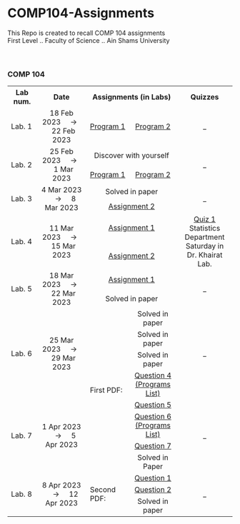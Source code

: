 # COMP104-Assignments
This Repo is created to recall COMP 104 assignments <br>
First Level .. Faculty of Science .. Ain Shams University
<br>
<br>
<br>
<h3> COMP 104 </h3>
<table>
    <tr>
        <th width = "100">
            Lab num.
        </th>
        <th width = "350">
            Date
        </th>
        <th colspan = "2">
            Assignments (in Labs)
        </th>
        <th width = "200">
            Quizzes
        </th>
    </tr>
    <tr>
        <td>
            Lab. 1
        </td>
        <td align = "center">
       18 Feb 2023 &nbsp; &nbsp; -> &nbsp; &nbsp; 22 Feb 2023
        </td>
        <td align = "center" width = "150">
            <a href = "https://github.com/abdallahatf/COMP104-Assignments/blob/main/Files/Lab%201/Lab%201%20Assi/Lab%201%20Assi%20Program%201.cpp"> Program 1 </a>
        </td>
        <td align = "center" width = "150">
            <a href = "https://github.com/abdallahatf/COMP104-Assignments/blob/main/Files/Lab%201/Lab%201%20Assi/Lab%201%20Assi%20Program%202.cpp"> Program 2 </a>
        </td>
        <td align = "center">
           _
        </td>
    </tr>
    <tr>
        <td rowspan = "2">
            Lab. 2
        </td>
        <td rowspan = "2" align = "center">
            25 Feb 2023 &nbsp; &nbsp; -> &nbsp; &nbsp; 1 Mar 2023
        </td>
        <td colspan = "2" align = "center">
            Discover with yourself
        </td>
        <td rowspan = "2" align = "center">
            _
        </td>
    </tr>
    <tr>
         <td align = "center">
            <a href = "https://github.com/abdallahatf/COMP104-Assignments/blob/main/Files/Lab%202/Lab%202%20Assi%202/Lab%202%20Assi%202%20Program%201.cpp"> Program 1 </a>
        </td>
        <td align = "center">
            <a href = "https://github.com/abdallahatf/COMP104-Assignments/blob/main/Files/Lab%202/Lab%202%20Assi%202/Lab%202%20Assi%202%20Program%202.cpp"> Program 2 </a>
        </td>
    </tr>
    <tr>
        <td rowspan = "2">
            Lab. 3
        </td>
        <td rowspan = "2" align = "center">
            4 Mar 2023 &nbsp; &nbsp; -> &nbsp; &nbsp; 8 Mar 2023
        </td>
        <td colspan = "2" align = "center">
            Solved in paper
        </td>
        <td rowspan = "2" align = "center">
            _
        </td>
    </tr>
    <tr>
        <td colspan = "2" align = "center">
            <a href = "https://github.com/abdallahatf/COMP104-Assignments/blob/main/Files/Lab%203/Lab%203%20Assi%202/Lab%203%20Assi%202.cpp"> Assignment 2 </a>
        </td>
    </tr>
    <tr>
        <td rowspan = "2">
            Lab. 4
        </td>
        <td rowspan = "2" align = "center">
            11 Mar 2023 &nbsp; &nbsp; -> &nbsp; &nbsp; 15 Mar 2023
        </td>
        <td colspan = "2" align = "center">
            <a href = "https://github.com/abdallahatf/COMP104-Assignments/blob/main/Files/Lab%204/Lab%204%20Assi%201/Lab%204%20Assi%201.cpp"> Assignment 1 </a>
        </td>
        <td rowspan = "2" align = "center">
            <a href = "https://github.com/abdallahatf/COMP104-Assignments/blob/main/Files/Lab%204/Quiz/Quiz.cpp"> Quiz 1 </a>
            <br> Statistics Department
            <br> Saturday in Dr. Khairat Lab.
        </td>
    </tr>
    <tr>
        <td colspan = "2" align = "center">
            <a href = "https://github.com/abdallahatf/COMP104-Assignments/blob/main/Files/Lab%204/Lab%204%20Assi%202/Lab%204%20Assi%202.cpp"> Assignment 2 </a>
        </td>
    </tr>
    <tr>
        <td rowspan = "2">
            Lab. 5
        </td>
        <td rowspan = "2" align = "center">
            18 Mar 2023 &nbsp; &nbsp; -> &nbsp; &nbsp; 22 Mar 2023
        </td>
        <td colspan = "2" align = "center">
            <a href = "https://github.com/abdallahatf/COMP104-Assignments/blob/main/Files/Lab%205/Lab%205%20Assi%201/Lab%205%20Assi%201.cpp"> Assignment 1 </a>
        </td>
        <td rowspan = "2" align = "center">
            _
        </td>
    </tr>
    <tr>
        <td colspan = "2" align = "center">
            Solved in paper
        </td>
    </tr>
    <tr>
        <td rowspan = "4">
            Lab. 6
        </td>
        <td rowspan = "4" align = "center">
            25 Mar 2023 &nbsp; &nbsp; -> &nbsp; &nbsp; 29 Mar 2023
        </td>
        <td rowspan = "8" colspan = "1">
            First PDF:
        </td>
        <td align = "center">
            Solved in paper
        </td>
        <td rowspan = "4" align = "center">
            _
        </td>
    </tr>
    <tr>
        <td align = "center">
            Solved in paper
        </td>
    </tr>
    <tr>
        <td align = "center">
            Solved in paper
        </td>
    </tr>
    <tr>
        <td align = "center" colspan = "1">
            <a href = "https://github.com/abdallahatf/COMP104-Assignments/tree/main/Files/Lab%206/Lab%206%20Q%204"> Question 4 (Programs List) </a>
        </td>
    </tr>
    <tr>
        <td rowspan = "4">
            Lab. 7
        </td>
        <td rowspan = "4" align = "center">
            1 Apr 2023 &nbsp; &nbsp; -> &nbsp; &nbsp; 5 Apr 2023
        </td>
        <td align = "center">
            <a href = "https://github.com/abdallahatf/COMP104-Assignments/blob/main/Files/Lab%207/Lab%207%20Q%205/Lab%207%20Q%205.cpp"> Question 5 </a>
        </td>
        <td rowspan = "4" align = "center">
            _
        </td>
    </tr>
    <tr>
        <td align = "center">
            <a href = "https://github.com/abdallahatf/COMP104-Assignments/tree/main/Files/Lab%207/Lab%207%20Q%206"> Question 6 (Programs List) </a>
        </td>
    </tr>
    <tr>
        <td align = "center">
            <a href = "https://github.com/abdallahatf/COMP104-Assignments/blob/main/Files/Lab%207/Lab%207%20Q%207/Lab%207%20Q%207.cpp"> Question 7 </a>
        </td>
    </tr>
    <tr>
        <td align = "center">
            Solved in Paper
        </td>
    </tr>
    <tr>
        <td rowspan = "3">
            Lab. 8
        </td>
        <td rowspan = "3" align = "center">
            8 Apr 2023 &nbsp; &nbsp; -> &nbsp; &nbsp; 12 Apr 2023
        </td>
        <td rowspan = "3">
            Second PDF:
        </td>
        <td align = "center">
            <a href = "https://github.com/abdallahatf/COMP104-Assignments/blob/main/Files/Lab%208/Lab%208%20Q%201/Lab%208%20Q%201.cpp"> Question 1 </a>
        </td>
        <td rowspan = "3" align = "center">
            _
        </td>
    </tr>
    <tr>
        <td align = "center">
            <a href = "https://github.com/abdallahatf/COMP104-Assignments/blob/main/Files/Lab%208/Lab%208%20Q%202/Lab%208%20Q%202.cpp"> Question 2 </a>
        </td>
    </tr>
    <tr>
        <td align = "center">
            Solved in paper
        </td>
    </tr>
</table>
